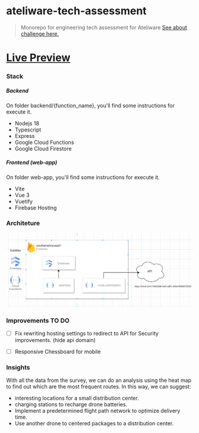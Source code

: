 # ateliware-tech-assessment

> Monorepo for engineering tech assessment for Ateliware [See about challenge here.](https://communication-assets.gupy.io/production/companies/44084/emails/1687282449394/9ff97070-9cbd-11ed-b349-6b03aae20a37/engineering_tech_assessment_2023_en.pdf)

# [Live Preview](https://ateliware-tech-assessment.web.app/)

### Stack

##### Backend

On folder backend/{function_name}, you'll find some instructions for execute it.

- Nodejs 18
- Typescript
- Express
- Google Cloud Functions
- Google Cloud Firestore

##### Frontend (web-app)

On folder web-app, you'll find some instructions for execute it.

- Vite
- Vue 3
- Vuetify
- Firebase Hosting


### Architeture

![architeture](architecture-preview.PNG)

### Improvements TO DO

- [ ] Fix rewriting hosting settings to redirect to API for Security improvements. (hide api domain)
- [ ] Responsive Chessboard for mobile


### Insights

With all the data from the survey, we can do an analysis using the heat map to find out which are the most frequent routes.
In this way, we can suggest: 
 - interesting locations for a small distribution center.
 - charging stations to recharge drone batteries.
 - Implement a predetermined flight path network to optimize delivery time.
 - Use another drone to centered packages to a distribution center.





